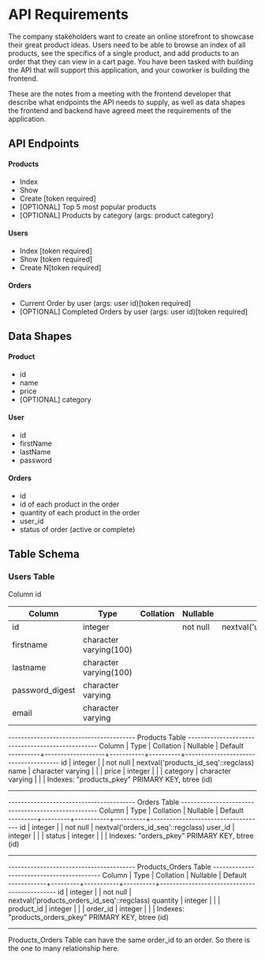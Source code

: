 # API Requirements

The company stakeholders want to create an online storefront to showcase their great product ideas. Users need to be able to browse an index of all products, see the specifics of a single product, and add products to an order that they can view in a cart page. You have been tasked with building the API that will support this application, and your coworker is building the frontend.

These are the notes from a meeting with the frontend developer that describe what endpoints the API needs to supply, as well as data shapes the frontend and backend have agreed meet the requirements of the application.

## API Endpoints

#### Products

- Index
- Show
- Create [token required]
- [OPTIONAL] Top 5 most popular products
- [OPTIONAL] Products by category (args: product category)

#### Users

- Index [token required]
- Show [token required]
- Create N[token required]

#### Orders

- Current Order by user (args: user id)[token required]
- [OPTIONAL] Completed Orders by user (args: user id)[token required]

## Data Shapes

#### Product

- id
- name
- price
- [OPTIONAL] category

#### User

- id
- firstName
- lastName
- password

#### Orders

- id
- id of each product in the order
- quantity of each product in the order
- user_id
- status of order (active or complete)

## Table Schema

### Users Table

Column id

| Column          | Type                   | Collation | Nullable | Default                           |
| --------------- | ---------------------- | --------- | -------- | --------------------------------- |
| id              | integer                |           | not null | nextval('users_id_seq'::regclass) |
| firstname       | character varying(100) |           |          |                                   |
| lastname        | character varying(100) |           |          |                                   |
| password_digest | character varying      |           |          |                                   |
| email           | character varying      |           |          |                                   |

---------------------------------------- Products Table -------------------------------------------------
Column | Type | Collation | Nullable | Default  
----------+-------------------+-----------+----------+--------------------------------------
id | integer | | not null | nextval('products_id_seq'::regclass)
name | character varying | | |
price | integer | | |
category | character varying | | |
Indexes:
"products_pkey" PRIMARY KEY, btree (id)

---

---------------------------------------- Orders Table ---------------------------------------------------
Column | Type | Collation | Nullable | Default  
---------+---------+-----------+----------+------------------------------------
id | integer | | not null | nextval('orders_id_seq'::regclass)
user_id | integer | | |
status | integer | | |
Indexes:
"orders_pkey" PRIMARY KEY, btree (id)

---

---------------------------------------- Products_Orders Table ------------------------------------------
Column | Type | Collation | Nullable | Default  
------------+---------+-----------+----------+---------------------------------------------
id | integer | | not null | nextval('products_orders_id_seq'::regclass)
quantity | integer | | |
product_id | integer | | |
order_id | integer | | |
Indexes:
"products_orders_pkey" PRIMARY KEY, btree (id)

---

Products_Orders Table can have the same order_id to an order. So there is the one to many relationship here.
